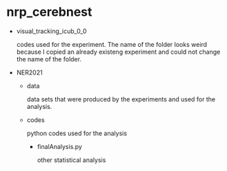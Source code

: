 # nrp_cerebnest

- visual_tracking_icub_0_0
  
    codes used for the experiment. The name of the folder looks weird because I copied an already existeng experiment and could not change the name of the folder. 
- NER2021
    - data
        
        data sets that were produced by the experiments and used for the analysis. 
    - codes

        python codes used for the analysis
        - finalAnalysis&#46;py

            other statistical analysis
  
  

